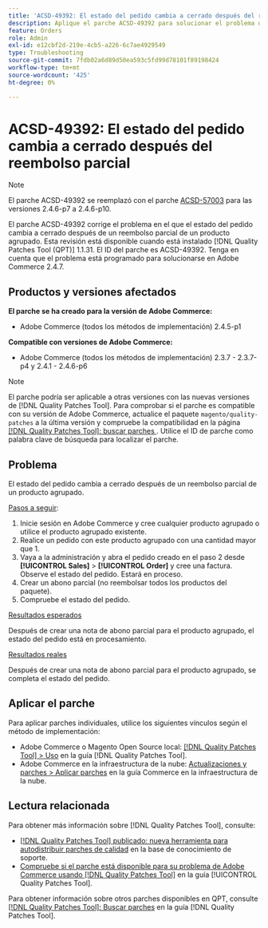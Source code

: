 ```yaml
---
title: 'ACSD-49392: El estado del pedido cambia a cerrado después del reembolso parcial'
description: Aplique el parche ACSD-49392 para solucionar el problema de Adobe Commerce en el que el estado del pedido cambia a cerrado después de un reembolso parcial de un producto agrupado.
feature: Orders
role: Admin
exl-id: e12cbf2d-219e-4cb5-a226-6c7ae4929549
type: Troubleshooting
source-git-commit: 7fdb02a6d89d50ea593c5fd99d78101f89198424
workflow-type: tm+mt
source-wordcount: '425'
ht-degree: 0%

---
```


# ACSD-49392: El estado del pedido cambia a cerrado después del reembolso parcial

>[!NOTE]
>
>El parche ACSD-49392 se reemplazó con el parche [ACSD-57003](https://experienceleague.adobe.com/en/docs/commerce-operations/tools/quality-patches-tool/patches-available-in-qpt/v1-1-46/acsd-57003-order-status-changed-to-complete-instead-of-processing) para las versiones 2.4.6-p7 a 2.4.6-p10.

El parche ACSD-49392 corrige el problema en el que el estado del pedido cambia a cerrado después de un reembolso parcial de un producto agrupado. Esta revisión está disponible cuando está instalado [!DNL Quality Patches Tool (QPT)] 1.1.31. El ID del parche es ACSD-49392. Tenga en cuenta que el problema está programado para solucionarse en Adobe Commerce 2.4.7.

## Productos y versiones afectados

**El parche se ha creado para la versión de Adobe Commerce:**

* Adobe Commerce (todos los métodos de implementación) 2.4.5-p1

**Compatible con versiones de Adobe Commerce:**

* Adobe Commerce (todos los métodos de implementación) 2.3.7 - 2.3.7-p4 y 2.4.1 - 2.4.6-p6

>[!NOTE]
>
>El parche podría ser aplicable a otras versiones con las nuevas versiones de [!DNL Quality Patches Tool]. Para comprobar si el parche es compatible con su versión de Adobe Commerce, actualice el paquete `magento/quality-patches` a la última versión y compruebe la compatibilidad en la página [[!DNL Quality Patches Tool]: buscar parches ](https://experienceleague.adobe.com/tools/commerce-quality-patches/index.html). Utilice el ID de parche como palabra clave de búsqueda para localizar el parche.

## Problema

El estado del pedido cambia a cerrado después de un reembolso parcial de un producto agrupado.

<u>Pasos a seguir</u>:

1. Inicie sesión en Adobe Commerce y cree cualquier producto agrupado o utilice el producto agrupado existente.
1. Realice un pedido con este producto agrupado con una cantidad mayor que 1.
1. Vaya a la administración y abra el pedido creado en el paso 2 desde **[!UICONTROL Sales]** > **[!UICONTROL Order]** y cree una factura. Observe el estado del pedido. Estará en proceso.
1. Crear un abono parcial (no reembolsar todos los productos del paquete).
1. Compruebe el estado del pedido.

<u>Resultados esperados</u>

Después de crear una nota de abono parcial para el producto agrupado, el estado del pedido está en procesamiento.

<u>Resultados reales</u>

Después de crear una nota de abono parcial para el producto agrupado, se completa el estado del pedido.

## Aplicar el parche

Para aplicar parches individuales, utilice los siguientes vínculos según el método de implementación:

* Adobe Commerce o Magento Open Source local: [[!DNL Quality Patches Tool] > Uso](/help/tools/quality-patches-tool/usage.md) en la guía [!DNL Quality Patches Tool].
* Adobe Commerce en la infraestructura de la nube: [Actualizaciones y parches > Aplicar parches](https://experienceleague.adobe.com/docs/commerce-cloud-service/user-guide/develop/upgrade/apply-patches.html) en la guía Commerce en la infraestructura de la nube.

## Lectura relacionada

Para obtener más información sobre [!DNL Quality Patches Tool], consulte:

* [[!DNL Quality Patches Tool] publicado: nueva herramienta para autodistribuir parches de calidad](https://experienceleague.adobe.com/en/docs/commerce-operations/tools/quality-patches-tool/quality-patches-tool-to-self-serve-quality-patches) en la base de conocimiento de soporte.
* [Compruebe si el parche está disponible para su problema de Adobe Commerce usando [!DNL Quality Patches Tool]](/help/tools/quality-patches-tool/patches-available-in-qpt/check-patch-for-magento-issue-with-magento-quality-patches.md) en la guía [!UICONTROL Quality Patches Tool].


Para obtener información sobre otros parches disponibles en QPT, consulte [[!DNL Quality Patches Tool]: Buscar parches](https://experienceleague.adobe.com/tools/commerce-quality-patches/index.html) en la guía [!DNL Quality Patches Tool].
